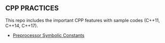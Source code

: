 ## CPP PRACTICES

This repo includes the important CPP features with sample codes (C++11, C++14, C++17).

- [Preprocessor Symbolic Constants](https://github.com/gefendioglu/Cpp_Practices/blob/master/03_Lesson/Undefined_Behaviour_Undefined_Specifier.md)
